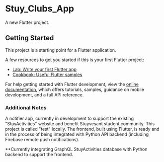 # Stuy_Clubs_App

A new Flutter project.

## Getting Started

This project is a starting point for a Flutter application.

A few resources to get you started if this is your first Flutter project:

- [Lab: Write your first Flutter app](https://docs.flutter.dev/get-started/codelab)
- [Cookbook: Useful Flutter samples](https://docs.flutter.dev/cookbook)

For help getting started with Flutter development, view the
[online documentation](https://docs.flutter.dev/), which offers tutorials,
samples, guidance on mobile development, and a full API reference.

### Additional Notes
A notifier app, currently in development to support the existing "StuyActivities" website and benefit Stuyvesant student community.
This project is called "test" locally.
The frontend, built using Flutter, is ready and in the process of being integrated with Python API backend (including Firebase remote push notifications).

**Currently integrating GraphQL StuyActivities database with Python backend to support the frontend.
